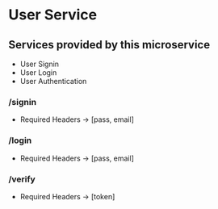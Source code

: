 # User Service

## Services provided by this microservice

- User Signin
- User Login
- User Authentication

### /signin

- Required Headers -> [pass, email]

### /login

- Required Headers -> [pass, email]

### /verify

- Required Headers -> [token]
